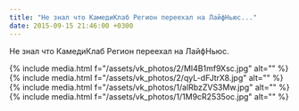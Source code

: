 ```yaml
---
title: "Не знал что КамедиКлаб Регион переехал на ЛайфНьюс..."
date: 2015-09-15 21:46:00 +0300
---
```


Не знал что КамедиКлаб Регион переехал на ЛайфНьюс.


{% include media.html f="/assets/vk_photos/2/MI4B1mf9Xsc.jpg" alt="" %}
{% include media.html f="/assets/vk_photos/2/qyL-dFJtrX8.jpg" alt="" %}
{% include media.html f="/assets/vk_photos/1/alRbzZVS3Mw.jpg" alt="" %}
{% include media.html f="/assets/vk_photos/1/1M9cR2535oc.jpg" alt="" %}

